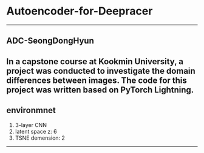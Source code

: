 # Autoencoder-for-Deepracer
---
## ADC-SeongDongHyun
In a capstone course at Kookmin University, a project was conducted to investigate the domain differences between images. 
The code for this project was written based on PyTorch Lightning.
---
environmnet
---
1. 3-layer CNN
2. latent space z: 6
3. TSNE demension: 2
---

